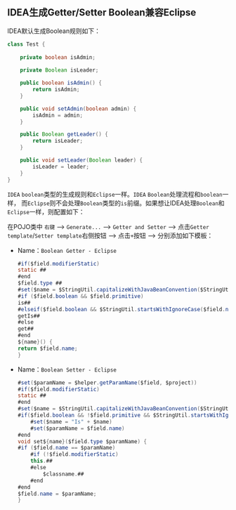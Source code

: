 ## IDEA生成Getter/Setter Boolean兼容Eclipse

IDEA默认生成Boolean规则如下：

```java
class Test {
        
    private boolean isAdmin;
    
    private Boolean isLeader;

    public boolean isAdmin() {
        return isAdmin;
    }

    public void setAdmin(boolean admin) {
        isAdmin = admin;
    }

    public Boolean getLeader() {
        return isLeader;
    }

    public void setLeader(Boolean leader) {
        isLeader = leader;
    }
}
```

`IDEA` `boolean`类型的生成规则和`Eclipse`一样。`IDEA`  `Boolean`处理流程和`boolean`一样，
而`Eclipse`则不会处理`Boolean`类型的`is`前缀。如果想让IDEA处理`Boolean`和`Eclipse`一样，则配置如下：

在POJO类中 `右键` --> `Generate...` --> `Getter and Setter` --> 点击`Getter template`/`Setter template`右侧按钮 --> 
点击`+`按钮 --> 分别添加如下模板：

* Name：`Boolean Getter - Eclipse`
    ```java
    #if($field.modifierStatic)
    static ##
    #end
    $field.type ##
    #set($name = $StringUtil.capitalizeWithJavaBeanConvention($StringUtil.sanitizeJavaIdentifier($helper.getPropertyName($field, $project))))
    #if ($field.boolean && $field.primitive)
    is##
    #elseif($field.boolean && $StringUtil.startsWithIgnoreCase($field.name, "is"))
    getIs##
    #else
    get##
    #end
    ${name}() {
    return $field.name;
    }
    ```

* Name：`Boolean Setter - Eclipse`
    ```java
    #set($paramName = $helper.getParamName($field, $project))
    #if($field.modifierStatic)
    static ##
    #end
    #set($name = $StringUtil.capitalizeWithJavaBeanConvention($StringUtil.sanitizeJavaIdentifier($helper.getPropertyName($field, $project))))
    #if($field.boolean && !$field.primitive && $StringUtil.startsWithIgnoreCase($field.name, "is"))
        #set($name = "Is" + $name)
        #set($paramName = $field.name)
    #end
    void set${name}($field.type $paramName) {
    #if ($field.name == $paramName)
        #if (!$field.modifierStatic)
        this.##
        #else
            $classname.##
        #end
    #end
    $field.name = $paramName;
    }
    ```
        